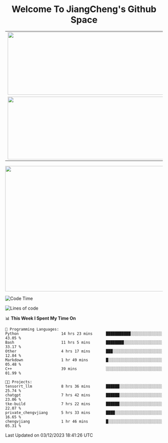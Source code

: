 <h1 align="center">Welcome To JiangCheng's Github Space</h1>

<table align="center" frame="void" rules="none" >
  <tr>
    <td>
      <div align="center"> <img height="200px" width="500px"  src="https://github-readme-stats.vercel.app/api?username=thisjiang&hide_title=true&hide_border=true&layout=compact&show_icons=trueline_height=21&text_color=000&icon_color=000&bg_color=0,ea6161,ffc64d,fffc4d,52fa5a&theme=graywhite" /> </div>
    </td>
    <td>
      <div align="center"> <img height="200px" width="500px" src="https://github-readme-stats.vercel.app/api/top-langs/?username=thisjiang&hide_title=true&hide_border=true&layout=compact&langs_count=6&text_color=000&icon_color=fff&bg_color=0,52fa5a,4dfcff,c64dff&theme=graywhite" /> </div>
    </td>
  </tr>
  <tr>
    <td>
      <div align="center"> <img height="200px" width="500px" src="https://github-readme-streak-stats.herokuapp.com/?user=thisjiang&hide_title=true&hide_border=true&layout=compact&langs_count=6" /> </div>
    </td>
    <td>
      <div align="center"> 
      <a href="https://github.com/" target="_blank"><img style="margin: 10px" src="https://profilinator.rishav.dev/skills-assets/git-scm-icon.svg" alt="Git" height="50" /></a>  
      <a href="https://www.linux.org/" target="_blank"><img style="margin: 10px" src="https://profilinator.rishav.dev/skills-assets/linux-original.svg" alt="Linux" height="50" /></a>  
      <a href="https://www.gnu.org/software/bash/" target="_blank"><img style="margin: 10px" src="https://profilinator.rishav.dev/skills-assets/gnu_bash-icon.svg" alt="Bash" height="50" /></a>  
      </div>
    </td>
  </tr>
</table>

<div align="center"> <img height="400px" width="1000px" src="https://github-readme-activity-graph.cyclic.app/graph?username=thisjiang&theme=react&hide_title=true&hide_border=true&layout=compact&langs_count=6" /> </div></td>

<!--START_SECTION:waka-->
![Code Time](http://img.shields.io/badge/Code%20Time-568%20hrs%2034%20mins-blue)

![Lines of code](https://img.shields.io/badge/From%20Hello%20World%20I%27ve%20Written-752.8%20thousand%20lines%20of%20code-blue)

📊 **This Week I Spent My Time On** 

```text
💬 Programming Languages: 
Python                   14 hrs 23 mins      ███████████░░░░░░░░░░░░░░   43.05 % 
Bash                     11 hrs 5 mins       ████████░░░░░░░░░░░░░░░░░   33.17 % 
Other                    4 hrs 17 mins       ███░░░░░░░░░░░░░░░░░░░░░░   12.84 % 
Markdown                 1 hr 49 mins        █░░░░░░░░░░░░░░░░░░░░░░░░   05.48 % 
C++                      39 mins             ░░░░░░░░░░░░░░░░░░░░░░░░░   01.99 % 

🐱‍💻 Projects: 
tensorrt_llm             8 hrs 36 mins       ██████░░░░░░░░░░░░░░░░░░░   25.74 % 
chatgpt                  7 hrs 42 mins       ██████░░░░░░░░░░░░░░░░░░░   23.06 % 
tke-build                7 hrs 22 mins       ██████░░░░░░░░░░░░░░░░░░░   22.07 % 
private_chengvjiang      5 hrs 33 mins       ████░░░░░░░░░░░░░░░░░░░░░   16.65 % 
chengvjiang              1 hr 46 mins        █░░░░░░░░░░░░░░░░░░░░░░░░   05.31 % 
```


 Last Updated on 03/12/2023 18:41:26 UTC
<!--END_SECTION:waka-->
